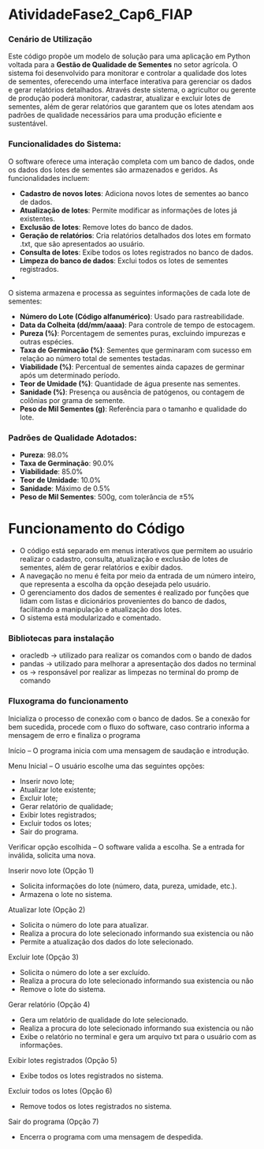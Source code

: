 # AtividadeFase2_Cap6_FIAP

### Cenário de Utilização
Este código propõe um modelo de solução para uma aplicação em Python voltada para a **Gestão de Qualidade de Sementes** no setor agrícola. O sistema foi desenvolvido para monitorar e controlar a qualidade dos lotes de sementes, oferecendo uma interface interativa para gerenciar os dados e gerar relatórios detalhados.
Através deste sistema, o agricultor ou gerente de produção poderá monitorar, cadastrar, atualizar e excluir lotes de sementes, além de gerar relatórios que garantem que os lotes atendam aos padrões de qualidade necessários para uma produção eficiente e sustentável.

### Funcionalidades do Sistema:
O software oferece uma interação completa com um banco de dados, onde os dados dos lotes de sementes são armazenados e geridos. As funcionalidades incluem:

- **Cadastro de novos lotes**: Adiciona novos lotes de sementes ao banco de dados.
- **Atualização de lotes**: Permite modificar as informações de lotes já existentes.
- **Exclusão de lotes**: Remove lotes do banco de dados.
- **Geração de relatórios**: Cria relatórios detalhados dos lotes em formato .txt, que são apresentados ao usuário.
- **Consulta de lotes**: Exibe todos os lotes registrados no banco de dados.
- **Limpeza do banco de dados**: Exclui todos os lotes de sementes registrados.
- 
O sistema armazena e processa as seguintes informações de cada lote de sementes:

- **Número do Lote (Código alfanumérico)**: Usado para rastreabilidade.
- **Data da Colheita (dd/mm/aaaa)**: Para controle de tempo de estocagem.
- **Pureza (%)**: Porcentagem de sementes puras, excluindo impurezas e outras espécies.
- **Taxa de Germinação (%)**: Sementes que germinaram com sucesso em relação ao número total de sementes testadas.
- **Viabilidade (%)**: Percentual de sementes ainda capazes de germinar após um determinado período.
- **Teor de Umidade (%)**: Quantidade de água presente nas sementes.
- **Sanidade (%)**: Presença ou ausência de patógenos, ou contagem de colônias por grama de semente.
- **Peso de Mil Sementes (g)**: Referência para o tamanho e qualidade do lote.

### Padrões de Qualidade Adotados:
- **Pureza**: 98.0%
- **Taxa de Germinação**: 90.0%
- **Viabilidade**: 85.0%
- **Teor de Umidade**: 10.0%
- **Sanidade**: Máximo de 0.5%
- **Peso de Mil Sementes**: 500g, com tolerância de ±5%

# Funcionamento do Código
* O código está separado em menus interativos que permitem ao usuário realizar o cadastro, consulta, atualização e exclusão de lotes de sementes, além de gerar relatórios e exibir dados.
* A navegação no menu é feita por meio da entrada de um número inteiro, que representa a escolha da opção desejada pelo usuário.
* O gerenciamento dos dados de sementes é realizado por funções que lidam com listas e dicionários provenientes do banco de dados, facilitando a manipulação e atualização dos lotes.
* O sistema está modularizado e comentado.

### Bibliotecas para instalação
* oracledb -> utilizado para realizar os comandos com o bando de dados
* pandas -> utilizado para melhorar a apresentação dos dados no terminal 
* os -> responsável por realizar as limpezas no terminal do promp de comando

### Fluxograma do funcionamento

Inicializa o processo de conexão com o banco de dados. Se a conexão for bem sucedida, procede com o fluxo do software, caso contrario informa a mensagem de erro e finaliza o programa

Início – O programa inicia com uma mensagem de saudação e introdução.

Menu Inicial – O usuário escolhe uma das seguintes opções:

- Inserir novo lote;
- Atualizar lote existente;
- Excluir lote;
- Gerar relatório de qualidade;
- Exibir lotes registrados;
- Excluir todos os lotes;
- Sair do programa.

Verificar opção escolhida – O software valida a escolha. Se a entrada for inválida, solicita uma nova.

Inserir novo lote (Opção 1)
- Solicita informações do lote (número, data, pureza, umidade, etc.).
- Armazena o lote no sistema.

Atualizar lote (Opção 2)
- Solicita o número do lote para atualizar.
- Realiza a procura do lote selecionado informando sua existencia ou não
- Permite a atualização dos dados do lote selecionado.

Excluir lote (Opção 3)
- Solicita o número do lote a ser excluído.
- Realiza a procura do lote selecionado informando sua existencia ou não
- Remove o lote do sistema.

Gerar relatório (Opção 4)
- Gera um relatório de qualidade do lote selecionado.
- Realiza a procura do lote selecionado informando sua existencia ou não
- Exibe o relatório no terminal e gera um arquivo txt para o usuário com as informações.

Exibir lotes registrados (Opção 5)
- Exibe todos os lotes registrados no sistema.

Excluir todos os lotes (Opção 6)
- Remove todos os lotes registrados no sistema.

Sair do programa (Opção 7)
- Encerra o programa com uma mensagem de despedida.
